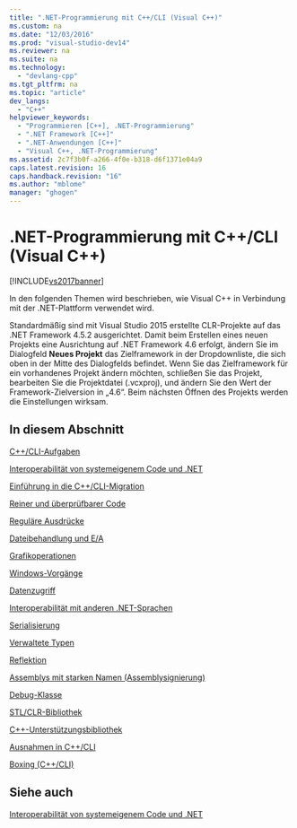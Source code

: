 ```yaml
---
title: ".NET-Programmierung mit C++/CLI (Visual C++)"
ms.custom: na
ms.date: "12/03/2016"
ms.prod: "visual-studio-dev14"
ms.reviewer: na
ms.suite: na
ms.technology: 
  - "devlang-cpp"
ms.tgt_pltfrm: na
ms.topic: "article"
dev_langs: 
  - "C++"
helpviewer_keywords: 
  - "Programmieren [C++], .NET-Programmierung"
  - ".NET Framework [C++]"
  - ".NET-Anwendungen [C++]"
  - "Visual C++, .NET-Programmierung"
ms.assetid: 2c7f3b0f-a266-4f0e-b318-d6f1371e04a9
caps.latest.revision: 16
caps.handback.revision: "16"
ms.author: "mblome"
manager: "ghogen"
---
```

# .NET-Programmierung mit C++/CLI (Visual C++)
[!INCLUDE[vs2017banner](../assembler/inline/includes/vs2017banner.md)]

In den folgenden Themen wird beschrieben, wie Visual C\+\+ in Verbindung mit der .NET\-Plattform verwendet wird.  
  
 Standardmäßig sind mit Visual Studio 2015 erstellte CLR\-Projekte auf das .NET Framework 4.5.2 ausgerichtet. Damit beim Erstellen eines neuen Projekts eine Ausrichtung auf .NET Framework 4.6 erfolgt, ändern Sie im Dialogfeld **Neues Projekt** das Zielframework in der Dropdownliste, die sich oben in der Mitte des Dialogfelds befindet. Wenn Sie das Zielframework für ein vorhandenes Projekt ändern möchten, schließen Sie das Projekt, bearbeiten Sie die Projektdatei \(.vcxproj\), und ändern Sie den Wert der Framework\-Zielversion in „4.6“. Beim nächsten Öffnen des Projekts werden die Einstellungen wirksam.  
  
## In diesem Abschnitt  
 [C\+\+\/CLI\-Aufgaben](../dotnet/cpp-cli-tasks.md)  
  
 [Interoperabilität von systemeigenem Code und .NET](../dotnet/native-and-dotnet-interoperability.md)  
  
 [Einführung in die C\+\+\/CLI\-Migration](../dotnet/cpp-cli-migration-primer.md)  
  
 [Reiner und überprüfbarer Code](../dotnet/pure-and-verifiable-code-cpp-cli.md)  
  
 [Reguläre Ausdrücke](../dotnet/regular-expressions-cpp-cli.md)  
  
 [Dateibehandlung und E\/A](../dotnet/file-handling-and-i-o-cpp-cli.md)  
  
 [Grafikoperationen](../dotnet/graphics-operations-cpp-cli.md)  
  
 [Windows\-Vorgänge](../dotnet/windows-operations-cpp-cli.md)  
  
 [Datenzugriff](../dotnet/data-access-using-adonet-cpp-cli.md)  
  
 [Interoperabilität mit anderen .NET\-Sprachen](../dotnet/interoperability-with-other-dotnet-languages-cpp-cli.md)  
  
 [Serialisierung](../dotnet/serialization-cpp-cli.md)  
  
 [Verwaltete Typen](../dotnet/managed-types-cpp-cli.md)  
  
 [Reflektion](../dotnet/reflection-cpp-cli.md)  
  
 [Assemblys mit starken Namen \(Assemblysignierung\)](../dotnet/strong-name-assemblies-assembly-signing-cpp-cli.md)  
  
 [Debug\-Klasse](../dotnet/debug-class-cpp-cli.md)  
  
 [STL\/CLR\-Bibliothek](../dotnet/stl-clr-library-reference.md)  
  
 [C\+\+\-Unterstützungsbibliothek](../dotnet/cpp-support-library.md)  
  
 [Ausnahmen in C\+\+\/CLI](../dotnet/exceptions-in-cpp-cli.md)  
  
 [Boxing \(C\+\+\/CLI\)](../dotnet/boxing-cpp-cli.md)  
  
## Siehe auch  
 [Interoperabilität von systemeigenem Code und .NET](../dotnet/native-and-dotnet-interoperability.md)